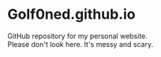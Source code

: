 # Golf0ned.github.io
GitHub repository for my personal website.  
Please don't look here. It's messy and scary.
